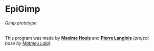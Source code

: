 # EpiGimp
###### Gimp prototype

This program was made by [**Maxime Houis**](https://github.com/MaximeHouis) and [**Pierre Langlois**](https://github.com/Perzi-Lgs) (*project base by [Mathieu Lala](https://github.com/Mathieu-Lala))*.
